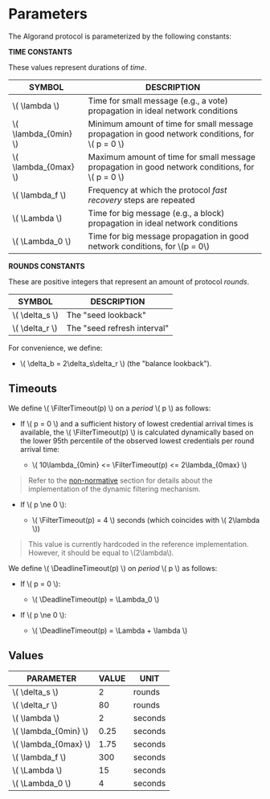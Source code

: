 $$
\newcommand \FilterTimeout {\mathrm{FilterTimeout}}
\newcommand \DeadlineTimeout {\mathrm{DeadlineTimeout}}
$$

# Parameters

The Algorand protocol is parameterized by the following constants:

**TIME CONSTANTS**

These values represent durations of _time_.

| SYMBOL                 | DESCRIPTION                                                                                        |
|------------------------|----------------------------------------------------------------------------------------------------|
| \\( \lambda \\)        | Time for small message (e.g., a vote) propagation in ideal network conditions                      |
| \\( \lambda_{0min} \\) | Minimum amount of time for small message propagation in good network conditions, for \\( p = 0 \\) |
| \\( \lambda_{0max} \\) | Maximum amount of time for small message propagation in good network conditions, for \\( p = 0 \\) |
| \\( \lambda_f \\)      | Frequency at which the protocol _fast recovery_ steps are repeated                                 |
| \\( \Lambda \\)        | Time for big message (e.g., a block) propagation in ideal network conditions                       |
| \\( \Lambda_0 \\)      | Time for big message propagation in good network conditions, for \\(p = 0\\)                       |

**ROUNDS CONSTANTS**

These are positive integers that represent an amount of protocol _rounds_.

| SYMBOL           | DESCRIPTION                 |
|------------------|-----------------------------|
| \\( \delta_s \\) | The "seed lookback"         |
| \\( \delta_r \\) | The "seed refresh interval" |

For convenience, we define:

- \\( \delta_b = 2\delta_s\delta_r \\) (the "balance lookback").

## Timeouts

We define \\( \FilterTimeout(p) \\) on a _period_ \\( p \\) as follows:

- If \\( p = 0 \\) and a sufficient history of lowest credential arrival times is
available, the \\( \FilterTimeout(p) \\) is calculated dynamically based on the
lower 95th percentile of the observed lowest credentials per round arrival time:

  - \\( 10\lambda_{0min} <= \FilterTimeout(p) <= 2\lambda_{0max} \\)

> Refer to the [non-normative](abft-overview.md#dynamic-filter-timeout) section
> for details about the implementation of the dynamic filtering mechanism.

- If \\( p \ne 0 \\):

  - \\( \FilterTimeout(p) = 4 \\) seconds (which coincides with \\( 2\lambda \\))

> This value is currently hardcoded in the reference implementation. However, it
> should be equal to \\(2\lambda\\).

We define \\( \DeadlineTimeout(p) \\) on _period_ \\( p \\) as follows:

- If \\( p = 0 \\):

  - \\( \DeadlineTimeout(p) = \Lambda_0 \\)

- If \\( p \ne 0 \\):

  - \\( \DeadlineTimeout(p) = \Lambda + \lambda \\)

## Values

| PARAMETER              | VALUE | UNIT    |
|------------------------|-------|---------|
| \\( \delta_s \\)       | 2     | rounds  |
| \\( \delta_r \\)       | 80    | rounds  |
| \\( \lambda \\)        | 2     | seconds |
| \\( \lambda_{0min} \\) | 0.25  | seconds |
| \\( \lambda_{0max} \\) | 1.75  | seconds |
| \\( \lambda_f \\)      | 300   | seconds |
| \\( \Lambda \\)        | 15    | seconds |
| \\( \Lambda_0 \\)      | 4     | seconds |
